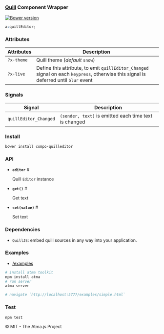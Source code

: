 ### [Quill](http://quilljs.com/) Component Wrapper

[![Bower version](https://badge.fury.io/bo/compo-quill.svg)](http://badge.fury.io/bo/compo-quill)

```scss
a:quillEditor;
```
### Attributes

Attributes | Description
---------- | ---
`?x-theme` | Quill theme (_default_ `snow`)
`?x-live`  | Define this attribute, to emit `quillEditor_Changed` signal on each `keypress`, otherwise this signal is deferred until `blur` event


### Signals
Signal | Description
--- | ---
`quillEditor_Changed` | `(sender, text)` is emitted each time text is changed

### Install
```bash
bower install compo-quilleditor
```

### API

- **`editor`** <a name='input'>#</a>

	Quill `Editor` instance

- **`get()`** <a name='get'>#</a>
	
	Get text
	
- **`set(value)`** <a name='set'>#</a>

	Set text

### Dependencies

- `QuillJS`: embed quill sources in any way into your application.

### Examples

- [/examples](/examples)

```bash
# install atma toolkit
npm install atma
# run server
atma server

# navigate `http://localhost:5777/examples/simple.html`
```

### Test
```bash
npm test
```

:copyright: MIT - The Atma.js Project